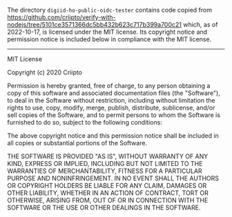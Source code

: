 The directory `digiid-ho-public-oidc-tester` contains code copied from 
https://github.com/criipto/verify-with-nodejs/tree/5101ce3571366dc5bb432b623c717b399a700c21
which, as of 2022-10-17, is licensed under the MIT license. Its copyright notice
and permission notice is included below in compliance with the MIT license.

---

MIT License

Copyright (c) 2020 Criipto

Permission is hereby granted, free of charge, to any person obtaining a copy
of this software and associated documentation files (the "Software"), to deal
in the Software without restriction, including without limitation the rights
to use, copy, modify, merge, publish, distribute, sublicense, and/or sell
copies of the Software, and to permit persons to whom the Software is
furnished to do so, subject to the following conditions:

The above copyright notice and this permission notice shall be included in all
copies or substantial portions of the Software.

THE SOFTWARE IS PROVIDED "AS IS", WITHOUT WARRANTY OF ANY KIND, EXPRESS OR
IMPLIED, INCLUDING BUT NOT LIMITED TO THE WARRANTIES OF MERCHANTABILITY,
FITNESS FOR A PARTICULAR PURPOSE AND NONINFRINGEMENT. IN NO EVENT SHALL THE
AUTHORS OR COPYRIGHT HOLDERS BE LIABLE FOR ANY CLAIM, DAMAGES OR OTHER
LIABILITY, WHETHER IN AN ACTION OF CONTRACT, TORT OR OTHERWISE, ARISING FROM,
OUT OF OR IN CONNECTION WITH THE SOFTWARE OR THE USE OR OTHER DEALINGS IN THE
SOFTWARE.
